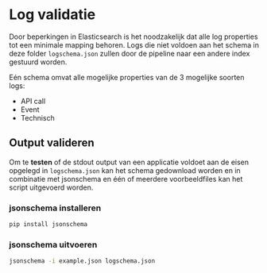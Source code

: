 # Log validatie

Door beperkingen in Elasticsearch is het noodzakelijk dat alle log properties tot een minimale mapping behoren.
Logs die niet voldoen aan het schema in deze folder `logschema.json` zullen door de pipeline naar een andere index gestuurd worden.

Eén schema omvat alle mogelijke properties van de 3 mogelijke soorten logs:

* API call
* Event
* Technisch

## Output valideren

Om te **testen** of de stdout output van een applicatie voldoet aan de eisen opgelegd in `logschema.json` kan het schema gedownload worden en in combinatie met jsonschema en één of meerdere voorbeeldfiles kan het script uitgevoerd worden.

### jsonschema installeren

```bash
pip install jsonschema
```

### jsonschema uitvoeren

```bash
jsonschema -i example.json logschema.json
```

